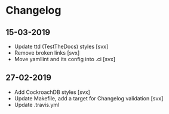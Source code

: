 # Changelog

## 15-03-2019

- Update ttd (TestTheDocs) styles [svx]
- Remove broken links [svx]
- Move yamllint and its config into .ci [svx]

## 27-02-2019

- Add CockroachDB styles [svx]
- Update Makefile, add a target for Changelog validation [svx]
- Update .travis.yml
